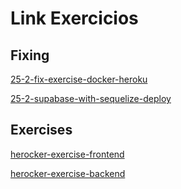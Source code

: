 # Link Exercicios

## Fixing

[25-2-fix-exercise-docker-heroku](https://github.com/thomasravache/25-2-fix-exercise-docker-heroku)

[25-2-supabase-with-sequelize-deploy](https://github.com/thomasravache/25-2-supabase-with-sequelize-deploy)

## Exercises

[herocker-exercise-frontend](https://github.com/thomasravache/herocker-exercise-frontend/tree/develop)

[herocker-exercise-backend](https://github.com/thomasravache/herocker-exercise-backend/tree/develop)

